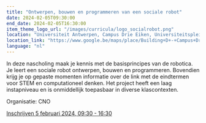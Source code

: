 ```yaml
---
title: "Ontwerpen, bouwen en programmeren van een sociale robot"
date: 2024-02-05T09:30:00
end_date: 2024-02-05T16:30:00
item_theme_logo_url: "/images/curricula/logo_socialrobot.png"
location: "Universiteit Antwerpen, Campus Drie Eiken, Universiteitsplein 1, 2610 Wilrijk, Gebouw D (parking P2), lokaal D.039 (gelijkvloers)"
location_link: "https://www.google.be/maps/place/Building+D+-+Campus+Drie+Eiken+-+Antwerp+University/@51.1612644,4.3966327,16z/data=!4m10!1m2!2m1!1sUniversiteit+Antwerpen,+Campus+Drie+Eiken,+Universiteitsplein+1,+2610+Wilrijk,+Gebouw+D!3m6!1s0x47c3f15aed2a62db:0x9e7e77f756d8cb1e!8m2!3d51.1620795!4d4.4036302!15sCldVbml2ZXJzaXRlaXQgQW50d2VycGVuLCBDYW1wdXMgRHJpZSBFaWtlbiwgVW5pdmVyc2l0ZWl0c3BsZWluIDEsIDI2MTAgV2lscmlqaywgR2Vib3V3IESSARV1bml2ZXJzaXR5X2RlcGFydG1lbnTgAQA!16s%2Fg%2F11h8czjxby?entry=ttu"
language: "nl"
---
```


In deze nascholing maak je kennis met de basisprincipes van de robotica. Je leert een sociale robot ontwerpen, bouwen en programmeren. 
Bovendien krijg je op gepaste momenten informatie over de link met de eindtermen voor STEM en computationeel denken. 
Het project heeft een laag instapniveau en is onmiddellijk toepasbaar in diverse klascontexten.

Organisatie: CNO

[Inschrijven 5 februari 2024, 09:30 - 16:30](https://cno.uantwerpen.be/nl/opleiding/ontwerpen-bouwen-en-programmeren-van-een-sociale-robot-79133?filter=)

